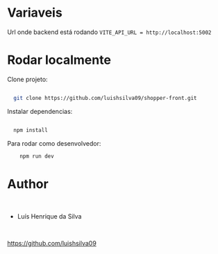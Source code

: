 # Variaveis

Url onde backend está rodando
`VITE_API_URL = http://localhost:5002`

# Rodar localmente

Clone projeto:

```bash

  git clone https://github.com/luishsilva09/shopper-front.git

```

Instalar dependencias:

```bash

  npm install

```

Para rodar como desenvolvedor:

```bash
    npm run dev
```

# Author

​

- Luís Henrique da Silva

​

https://github.com/luishsilva09

